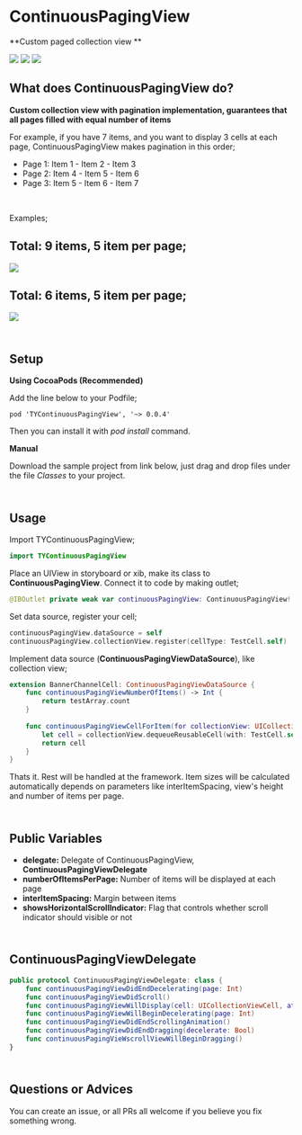 # ContinuousPagingView

**Custom paged collection view **

![](https://img.shields.io/badge/version-0.0.4-blue.svg)
![](https://img.shields.io/badge/platform-ios-lightgrey.svg)
![](https://img.shields.io/badge/Owner-trendyol.com-yellowgreen.svg)

## What does ContinuousPagingView do?

**Custom collection view with pagination implementation, guarantees that all pages filled with equal number of items**

For example, if you have 7 items, and you want to display 3 cells at each page, ContinuousPagingView makes pagination in this order;

* Page 1: Item 1 - Item 2 - Item 3
* Page 2: Item 4 - Item 5 - Item 6
* Page 3: Item 5 - Item 6 - Item 7

<br/>

Examples;


Total: 9 items, 5 item per page;
----
![](https://s7.gifyu.com/images/scroll_first.gif)

Total: 6 items, 5 item per page;
----
![](https://s7.gifyu.com/images/scroll_second.gif)
## <br/>Setup

**Using CocoaPods (Recommended)**

Add the line below to your Podfile;

```
pod 'TYContinuousPagingView', '~> 0.0.4'
```

Then you can install it with *pod install* command.

**Manual**

Download the sample project from link below, just drag and drop files under the file *Classes* to your project.

## <br/>Usage
Import TYContinuousPagingView;

```swift
import TYContinuousPagingView
```

Place an UIView in storyboard or xib, make its class to **ContinuousPagingView**. Connect it to code by making outlet;

```swift
@IBOutlet private weak var continuousPagingView: ContinuousPagingView!
```

Set data source, register your cell;

```swift
continuousPagingView.dataSource = self
continuousPagingView.collectionView.register(cellType: TestCell.self)
```

Implement data source (**ContinuousPagingViewDataSource**), like collection view;

```swift
extension BannerChannelCell: ContinuousPagingViewDataSource {
    func continuousPagingViewNumberOfItems() -> Int {
        return testArray.count
    }
    
    func continuousPagingViewCellForItem(for collectionView: UICollectionView, at indexPath: IndexPath) -> UICollectionViewCell {
        let cell = collectionView.dequeueReusableCell(with: TestCell.self, for: indexPath)
        return cell
    }
}
```

Thats it. Rest will be handled at the framework. Item sizes will be calculated automatically depends on parameters like interItemSpacing, view's height and number of items per page.


## <br/> Public Variables

* **delegate:** Delegate of ContinuousPagingView, **ContinuousPagingViewDelegate**
* **numberOfItemsPerPage:** Number of items will be displayed at each page
* **interItemSpacing:** Margin between items
* **showsHorizontalScrollIndicator:** Flag that controls whether scroll indicator should visible or not

## <br/> ContinuousPagingViewDelegate

```swift
public protocol ContinuousPagingViewDelegate: class {
    func continuousPagingViewDidEndDecelerating(page: Int)
    func continuousPagingViewDidScroll()
    func continuousPagingViewWillDisplay(cell: UICollectionViewCell, at indexPath: IndexPath)
    func continuousPagingViewWillBeginDecelerating(page: Int)
    func continuousPagingViewDidEndScrollingAnimation()
    func continuousPagingViewDidEndDragging(decelerate: Bool)
    func continuousPagingVieWscrollViewWillBeginDragging()
}
```

 ## <br/>Questions or Advices
You can create an issue, or all PRs all welcome if you believe you fix something wrong.